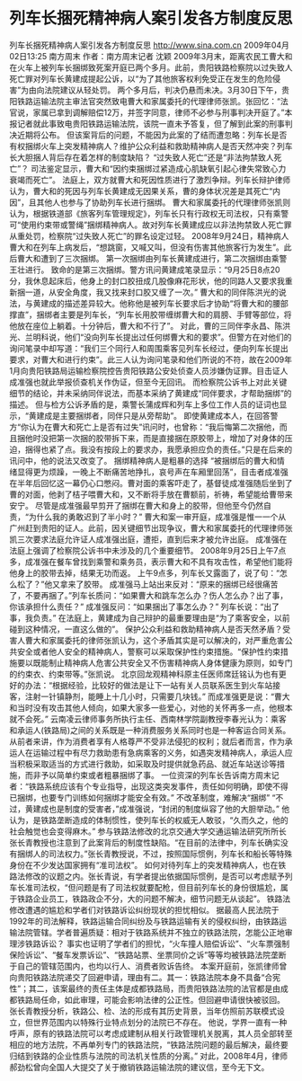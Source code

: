 # 列车长捆死精神病人案引发各方制度反思

列车长捆死精神病人案引发各方制度反思
http://www.sina.com.cn  2009年04月02日13:25  南方周末
作者：南方周末记者 沈颖
2009年3月末，距离农民工曹大和在火车上被列车长捆绑致死案开庭已两个多月。此前，贵阳铁路检察院以过失致人死亡罪对列车长黄建成提起公诉，以“为了其他旅客权利免受正在发生的危险侵害”为由向法院建议从轻处罚。
两个多月后，判决仍悬而未决。3月30日下午，贵阳铁路运输法院主审法官突然致电曹大和家属委托的代理律师张凯。张回忆：“法官说，家属已拿到调解赔偿12万，并签字同意，律师不必参与刑事判决开庭了。”本报记者就此事致电贵阳铁路运输法院，该院一直未予答复，但了解到此案的刑事判决近期将公布。
但该案背后的问题，不能因为此案的了结而遭忽略：列车长是否有权捆绑火车上突发精神病人？维护公众利益和救助精神病人是否天然冲突？列车长大胆捆人背后存在着怎样的制度缺陷？
“过失致人死亡”还是“非法拘禁致人死亡”？
司法鉴定显示，曹大和“因约束捆绑过紧造成心肌缺氧引起心律失常致心力衰竭而死亡”。
法庭上，双方就曹大和死因性质进行了激烈争辩。列车长辩护律师认为，曹大和的死因与列车长黄建成无因果关系，曹的身体状况差是其死亡“内因”，且其他人也参与了协助列车长进行捆绑。
曹大和家属委托的代理律师张凯则认为，根据铁道部《旅客列车管理规定》，列车长只有行政权无司法权，只有乘警可“使用约束带或警绳”捆绑精神病人。故对列车长黄建成应以非法拘禁致人死亡罪从重处罚，检察院“过失致人死亡”的罪名设定过轻。
2008年9月24日，精神病人曹大和在列车上病发后，“想跳窗，又喊又叫，但没有伤害其他旅客行为发生”。此后曹大和遭到了三次捆绑。
第一次捆绑由列车长黄建成进行，第二次捆绑由乘警王壮进行。
致命的是第三次捆绑。警方讯问黄建成笔录显示：“9月25日8点20分，我休息起床后，他身上的封口胶扭成几股像麻花形状，他的同路人又要求我重新捆一道，从安全角度，我又找来封口胶又缠了一次。”
曹大和的同伴陈洪光的说法，与黄建成的描述差异较大。他称他是被列车长要求后才协助“将曹大和的腰部撑直”，捆绑者主要是列车长，“列车长用胶带缠绑曹大和的肩膀、手臂等部位，将他放在座位上躺着。十分钟后，曹大和不行了”。
对此，曹的三同伴李永昌、陈洪光、兰明科说，他们“没向列车长提出过任何绑曹大和的要求”。但警方在对他们的询问笔录中却写道：“我们三个同行人和周围乘客见列车长经过，便向列车长提出要求，对曹大和进行约束”。此三人认为询问笔录和他们所说的不符，故在2009年1月向贵阳铁路局运输检察院控告贵阳铁路公安处侦查人员涉嫌伪证罪。目击证人成准强也就此举报侦查机关作伪证，但至今无回讯。
而检察院公诉书上对此关键细节的结论，并未采纳同伴说法，而基本采纳了黄建成“同伴要求，才帮助捆绑”的描述。
但与检方公诉矛盾的是，乘警长蒲成辉和列车上多位工作人员的证词也显示，“黄建成是主要捆绑者，同伴只是从旁帮助”。
即使黄建成本人，在回答警方“你认为在曹大和死亡上是否有过失”讯问时，也曾称：“我后悔第二次捆他，而且捆他时没把第一次捆的胶带拆下来，而是直接捆在原胶带上，增加了对身体的压迫，捆得也紧了点。我没有按段上的要求办，我愿承担应负的责任。”只是在后来的讯问中，他的说法又改变了。
捆绑精神病人是粗暴的选择
“被捆绑后的曹大和情绪显得更为烦躁，一晚上不断痛苦地挣扎，哀号声在车厢里回荡”，目击者成准强在半年后回忆这一幕仍心口憋闷。曹对面的乘客吓走了，基督徒成准强随后坐到了曹的对面，他剥了桔子喂曹大和，又不断将手放在曹额前，祈祷，希望能给曹带来安宁。
尽管是成准强最早剪开了捆绑在曹大和身上的胶带，但他至今仍然自责，“为什么我的勇敢迟到了半小时？”
曹大和案一审开庭，成准强是惟一一个从广州赶到贵阳的证人。此前，因关键细节出现争议，曹大和家属委托的代理律师张凯三次要求法庭允许证人成准强出庭，遭拒，直到后来才被允许出庭。
成准强在法庭上强调了检察院公诉书中未涉及的几个重要细节。
2008年9月25日上午7点多，成准强在餐车曾找到乘警和乘务员，表示曹大和不具有攻击性，希望他们能将他身上的胶带去掉，结果无功而返。
上午9点多，列车长又露面了，说了句：“怎么松了？”他又拿来了胶带。
成准强马上站出来反对：“原来的捆绑已经很痛苦了，不要再捆了。”列车长质问：“如果曹大和跳车怎么办？伤人怎么办？出了事，你该承担什么责任？”
成准强反问：“如果捆出了事怎么办？”
列车长说：“出了事，我负责。”
在法庭上，黄建成为自己辩护的最重要理由是“为了乘客安全，以前碰到这种情况，一直这么做的”。
保护公众利益和救助精神病人是否天然矛盾？受害人曹大和家属委托的律师张凯认为，这个矛盾其实是可以解决的，对严重危害公共安全或者他人安全的精神病人，警察可以采取保护性约束措施。“保护性约束措施要以既能制止精神病人危害公共安全又不伤害精神病人身体健康为原则，如专门的约束衣、约束带等。”张凯说。
北京回龙观精神科原主任医师席廷铭认为也有更好的办法：“根据经验，比较好的做法是让下一站有关人员联系医生到火车站接客，注射一针镇静剂，能睡上十几小时，只需要几块钱。”
而成准强更是说：“曹大和当时没有攻击其他人倾向，如果大家多一些爱心，对他的关怀再多一点，他根本就不会死。”
云南凌云律师事务所执行主任、西南林学院副教授李春光认为：乘客和承运人(铁路局)之间的关系既是一种消费服务关系同时也是一种客运合同关系。从前者来讲，作为消费者享有人格尊严不受非法侵犯的权利；就后者而言，作为承运人在运输过程中有尽力救助患有急病乘客的义务，如遇突发精神病人，承运人应当积极采取适当的方式进行救助，如采取及时提供就急药品、就近车站送诊等措施，而非予以简单约束或者粗暴捆绑了事。
一位资深的列车长告诉南方周末记者：“铁路系统应该有个专业指导，出现这类突发事件，责任如何明确，即使不得已捆绑，也要专门训练如何捆绑才能安全有效。”
不改革制度，难解决“捆绑”
“不过，黄建成也是制度的受害者，”成准强说，“封闭的制度纵容了他的大胆举动。”
他认为，是铁路垄断造成的体制惯性，使列车长的权威无人敢驳，“久而久之，他的社会触觉也会变得麻木。”
参与铁路法修改的北京交通大学交通运输法研究所所长张长青教授也注意到了此案背后的制度性缺陷。“在目前的法律中，列车长确实没有捆绑人的司法权力。”张长青教授说，不过，按照国际惯例，列车长和船长等特殊身份在不少发达国家拥有“准司法权”。
如何对待列车上的突发精神病人，也在铁路法修改的议题之内。张长青说，有学者提出依据国际惯例，是否可以考虑赋予列车长准司法权，“但问题是有了司法权就要配枪，但目前列车长的身份很尴尬，属于铁路企业员工，铁路政企不分，大的问题不解决，细节问题无从谈起”。
铁路法修改遭遇的尴尬和学者们对铁路诉讼纠纷现状的担忧相似。
据最高人民法院于1992年的司法解释，铁路运输合同纠纷及与铁路运输有关的侵权纠纷，由铁路运输法院管辖。学者普遍质疑：相对于铁路系统并不独立的铁路法院，怎能公正地审理涉铁路诉讼？
事实也证明了学者们的担忧，“火车撞人赔偿诉讼”、“火车票强制保险诉讼”、“餐车发票诉讼”、“铁路站票、坐票同价之诉”等等均被铁路法院垄断于自己的管辖范围内，也均以行人、消费者败诉告终。
本案开庭前，张凯律师曾向贵阳铁路法院递交了回避申请，理由有二。其一：铁路法院本身不具备“合宪性”；其二，该案最终的责任主体是成都铁路局，而贵阳铁路法院的法官都是由成都铁路局任命，如此审理，可能会影响法律的公正性。但回避申请很快被驳回。
张长青教授分析，铁路公、检、法的形成有其历史背景，当年仿照前苏联模式设立，但世界范围内以特殊行业特点划分的法院已不存在。
他说，学界一直有一种呼声，原有的铁路法院可以考虑成建制从相关行政管理机关脱离，其人员全部转至相应的地方法院，不再单列专门的铁路法院，“铁路法院问题的最后解决，最终要归结到铁路的企业性质与法院的司法机关性质的分离。”
对此，2008年4月，律师郝劲松曾向全国人大提交了关于撤销铁路运输法院的建议信，至今无下文。


